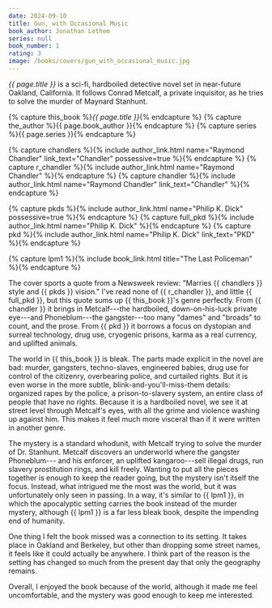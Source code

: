 ```yaml
---
date: 2024-09-10
title: Gun, with Occasional Music
book_author: Jonathan Lethem
series: null
book_number: 1
rating: 3
image: /books/covers/gun_with_occasional_music.jpg
---
```


<cite class="book-title">{{ page.title }}</cite> is a sci-fi, hardboiled
detective novel set in near-future Oakland, California. It follows Conrad
Metcalf, a private inquisitor, as he tries to solve the murder of Maynard
Stanhunt.

{% capture this_book %}<cite class="book-title">{{ page.title }}</cite>{% endcapture %}
{% capture the_author %}<span class="author-name">{{ page.book_author }}</span>{% endcapture %}
{% capture series %}<span class="book-series">{{ page.series }}</span>{% endcapture %}

{% capture chandlers %}{% include author_link.html name="Raymond Chandler" link_text="Chandler" possessive=true %}{% endcapture %}
{% capture r_chandler %}{% include author_link.html name="Raymond Chandler" %}{% endcapture %}
{% capture chandler %}{% include author_link.html name="Raymond Chandler" link_text="Chandler" %}{% endcapture %}

{% capture pkds %}{% include author_link.html name="Philip K. Dick" possessive=true %}{% endcapture %}
{% capture full_pkd %}{% include author_link.html name="Philip K. Dick" %}{% endcapture %}
{% capture pkd %}{% include author_link.html name="Philip K. Dick" link_text="PKD" %}{% endcapture %}

{% capture lpm1 %}{% include book_link.html title="The Last Policeman" %}{% endcapture %}

The cover sports a quote from a Newsweek review: "Marries {{ chandlers }}
style and {{ pkds }} vision." I've read none of {{ r_chandler }}, and little
{{ full_pkd }}, but this quote sums up {{ this_book }}'s genre perfectly. From
{{ chandler }} it brings in Metcalf---the hardboiled, down-on-his-luck private
eye---and Phoneblum---the gangster---too many "dames" and "broads" to
count, and the prose. From {{ pkd }} it borrows a focus on dystopian and
surreal technology, drug use, cryogenic prisons, karma as a real currency, and
uplifted animals.

The world in {{ this_book }} is bleak. The parts made explicit in the novel
are bad: murder, gangsters, techno-slaves, engineered babies, drug use for
control of the citizenry, overbearing police, and curtailed rights. But it is
even worse in the more subtle, blink-and-you'll-miss-them details: organized
rapes by the police, a prison-to-slavery system, an entire class of people
that have no rights. Because it is a hardboiled novel, we see it at street
level through Metcalf's eyes, with all the grime and violence washing up
against him. This makes it feel much more visceral than if it were written in
another genre.

The mystery is a standard whodunit, with Metcalf trying to solve the murder of
Dr. Stanhunt. Metcalf discovers an underworld where the gangster Phoneblum---
and his enforcer, an uplifted kangaroo---sell illegal drugs, run slavery
prostitution rings, and kill freely. Wanting to put all the pieces together is
enough to keep the reader going, but the mystery isn't itself the focus.
Instead, what intrigued me the most was the world, but it was unfortunately
only seen in passing. In a way, it's similar to {{ lpm1 }}, in which the
apocalyptic setting carries the book instead of the murder mystery, although
{{ lpm1 }} is a far less bleak book, despite the impending end of humanity.

One thing I felt the book missed was a connection to its setting. It takes
place in Oakland and Berkeley, but other than dropping some street names, it
feels like it could actually be anywhere. I think part of the reason is the
setting has changed so much from the present day that only the geography
remains.

Overall, I enjoyed the book because of the world, although it made me feel
uncomfortable, and the mystery was good enough to keep me interested.
